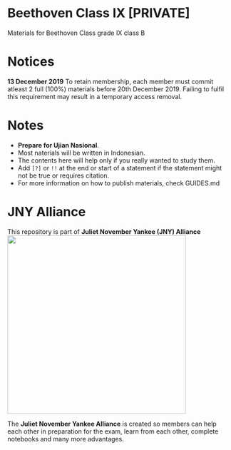 # Beethoven Class IX [PRIVATE]
Materials for Beethoven Class grade IX class B  

# Notices
**13 December 2019**
To retain membership, each member must commit atleast 2 full (100%) materials before 20th December 2019. Failing to fulfil this requirement may result in a temporary access removal.

# Notes
- **Prepare for Ujian Nasional**.
- Most naterials will be written in Indonesian.
- The contents here will help only if you really wanted to study them.
- Add `[?]` or `!!` at the end or start of a statement if the statement might not be true or requires citation.
- For more information on how to publish materials, check GUIDES.md

# JNY Alliance
This repository is part of **Juliet November Yankee (JNY) Alliance**  
<img src="https://i.ibb.co/BrHFvL4/JNY-Alliance-copy.jpg" alt="" height="400" style="max-width:100%;">

The **Juliet November Yankee Alliance** is created so members can help each other in preparation for the exam, learn from each other, complete notebooks and many more advantages.